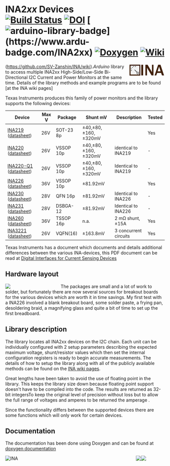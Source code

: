 # INA2*xx* Devices<br>[![Build Status](https://travis-ci.org/SV-Zanshin/INA.svg?branch=master)](https://travis-ci.org/SV-Zanshin/INA) [![DOI](https://zenodo.org/badge/136879464.svg)](https://zenodo.org/badge/latestdoi/136879464) [![arduino-library-badge](https://www.ardu-badge.com/badge/INA2xx.svg?)](https://www.ardu-badge.com/INA2xx) [![Doxygen](https://github.com/SV-Zanshin/BME680/blob/master/Images/Doxygen-complete.svg)](https://sv-zanshin.github.io/INA/html/index.html) [![Wiki](https://github.com/SV-Zanshin/BME680/blob/master/Images/Documentation-wiki.svg)](https://github.com/SV-Zanshin/INA/wiki)
(https://github.com/SV-Zanshin/INA/wiki).<img src="../images/horizontal_narrow.png" alt="INA" align="right" height="40px">_Arduino_ library to access multiple INA2xx High-Side/Low-Side Bi-Directional I2C Current and Power Monitors at the same time.  Details of the library methods and example programs are to be found [at the INA wiki pages]


Texas Instruments produces this family of power monitors and the library supports the following devices:

| Device                                      | Max V | Package   | Shunt mV | Description | Tested |
| ------------------------------------------- | ------| --------- | -------- |------------ | ------ |
| [INA219](http://www.ti.com/product/INA219) ([datasheet](http://www.ti.com/lit/ds/symlink/ina219.pdf))  | 26V   | SOT-23 8p | ±40,±80,±160,±320mV |            | Yes |
| [INA220](http://www.ti.com/product/INA220) ([datasheet](http://www.ti.com/lit/ds/symlink/ina220.pdf)) | 26V   | VSSOP 10p | ±40,±80,±160,±320mV | identical to INA219  | - |
| [INA220-Q1](http://www.ti.com/product/INA220-Q1) ([datasheet](http://www.ti.com/lit/ds/symlink/ina220-Q1.pdf)) | 26V   | VSSOP 10p | ±40,±80,±160,±320mV | Identical to INA219 | - |
| [INA226](http://www.ti.com/product/INA226) ([datasheet](http://www.ti.com/lit/ds/symlink/ina226.pdf)) | 36V | VSSOP 10p | ±81.92mV |            | Yes |
| [INA230](http://www.ti.com/product/INA230) ([datasheet](http://www.ti.com/lit/ds/symlink/ina230.pdf)) | 28V | QFN 16p | ±81.92mV | Identical to INA226 | - |
| [INA231](http://www.ti.com/product/INA231) ([datasheet](http://www.ti.com/lit/ds/symlink/ina231.pdf)) | 28V | DSBGA-12 | ±81.92mV | Identical to INA226 | - |
| [INA260](http://www.ti.com/product/INA260) ([datasheet](http://www.ti.com/lit/ds/symlink/ina260.pdf)) | 36V | TSSOP 16p | n.a. | 2 mΩ shunt, ±15A             | Yes |
| [INA3221](http://www.ti.com/product/INA3221) ([datasheet](http://www.ti.com/lit/ds/symlink/ina3221.pdf)) | 26V | VQFN(16) | ±163.8mV | 3 concurrent circuits | Yes |

Texas Instruments has a document which documents and details additional differences between the various INA-devices, this PDF document can be read at [Digital Interfaces for Current Sensing Devices](http://www.ti.com/lit/an/sboa203/sboa203.pdf)
## Hardware layout
<img src="https://github.com/SV-Zanshin/INA/blob/master/images/INA226.jpg" width="175" align="left"/>The packages are small and a lot of work to solder, but fortunately there are now several sources for breakout boards for the various devices which are worth it in time savings. My first test with a INA226 involved a blank breakout board, some solder paste, a frying pan, desoldering braid, a magnifying glass and quite a bit of time to set up the first breadboard.
## Library description
The library locates all INA2xx devices on the I2C chain. Each unit can be individually configured with 2 setup parameters describing the expected maximum voltage, shunt/resistor values which then set the internal configuration registers is ready to begin accurate measurements.  The details of how to setup the library along with all of the publicly available methods can be found on the [INA wiki pages](https://github.com/SV-Zanshin/INA/wiki).

Great lengths have been taken to avoid the use of floating point in the library. This keeps the library size down because floating point support doesn't have to be compiled into the code. The results are returned as 32-bit integersTo keep the original level of precision without loss but to allow the full range of voltages and amperes to be returned the amperage .

Since the functionality differs between the supported devices there are some functions which will only work for certain devices.

## Documentation
The documentation has been done using Doxygen and can be found at [doxygen documentation](https://sv-zanshin.github.io/INA/html/index.html)

<img src="https://github.com/SV-Zanshin/INA/blob/master/images/horizontal_narrow.png" alt="INA" align="left" height="75px">
<img src="https://www.sv-zanshin.com/r/images/site/gif/zanshintext.gif" align="right" width="75"/><img src="https://www.sv-zanshin.com/r/images/site/gif/zanshinkanjitiny.gif" align="right">
